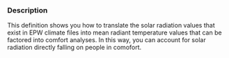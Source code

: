 ### Description 
This definition shows you how to translate the solar radiation values that exist in EPW climate files into mean radiant temperature values that can be factored into comfort analyses.
In this way, you can account for solar radiation directly falling on people in comofort.
